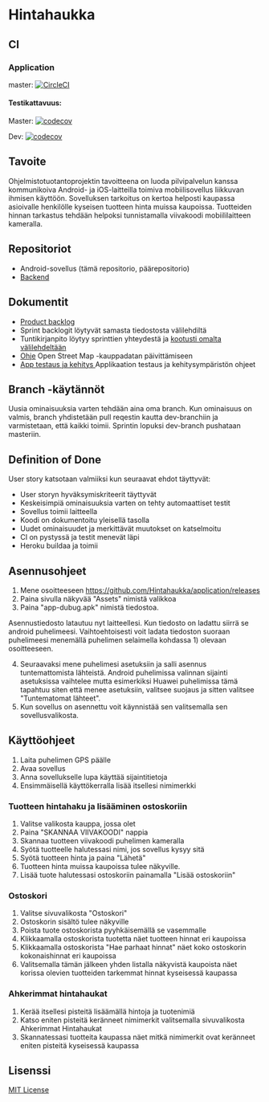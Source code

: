 # Hintahaukka

## CI

### Application

master: [![CircleCI](https://circleci.com/gh/Hintahaukka/application.svg?style=svg)](https://circleci.com/gh/Hintahaukka/application)

#### Testikattavuus:

Master: [![codecov](https://codecov.io/gh/Hintahaukka/application/branch/master/graph/badge.svg)](https://codecov.io/gh/Hintahaukka/application)

Dev: [![codecov](https://codecov.io/gh/Hintahaukka/application/branch/dev/graph/badge.svg)](https://codecov.io/gh/Hintahaukka/application)

## Tavoite

Ohjelmistotuotantoprojektin tavoitteena on luoda pilvipalvelun kanssa kommunikoiva Android- ja iOS-laitteilla toimiva
mobiilisovellus liikkuvan ihmisen käyttöön. Sovelluksen tarkoitus on kertoa helposti kaupassa asioivalle henkilölle kyseisen
tuotteen hinta muissa kaupoissa. Tuotteiden hinnan tarkastus tehdään helpoksi tunnistamalla viivakoodi mobiililaitteen
kameralla.

## Repositoriot

* Android-sovellus (tämä repositorio, päärepositorio)
* [Backend](https://github.com/Hintahaukka/backend/tree/master)

## Dokumentit

* [Product backlog](https://docs.google.com/spreadsheets/d/1Mazq4EFbfbMsLPeCpOckbu11LNR1Ki2RiNf460z-rpU/edit#gid=0)
* Sprint backlogit löytyvät samasta tiedostosta välilehdiltä
* Tuntikirjanpito löytyy sprinttien yhteydestä ja [kootusti omalta välilehdeltään](https://docs.google.com/spreadsheets/d/1Mazq4EFbfbMsLPeCpOckbu11LNR1Ki2RiNf460z-rpU/edit#gid=1976084857)
* [Ohje](https://github.com/Hintahaukka/application/blob/master/documentation/osm_kauppadata.md) Open Street Map -kauppadatan päivittämiseen
* [App testaus ja kehitys ](https://github.com/Hintahaukka/application/blob/master/documentation/test_and_CI.md) Applikaation testaus ja kehitysympäristön ohjeet

## Branch -käytännöt

Uusia ominaisuuksia varten tehdään aina oma branch. Kun ominaisuus on valmis, branch yhdistetään pull reqestin kautta dev-branchiin ja varmistetaan, että kaikki toimii. Sprintin lopuksi dev-branch pushataan masteriin.

## Definition of Done

User story katsotaan valmiiksi kun seuraavat ehdot täyttyvät:

* User storyn hyväksymiskriteerit täyttyvät
* Keskeisimpiä ominaisuuksia varten on tehty automaattiset testit
* Sovellus toimii laitteella
* Koodi on dokumentoitu yleisellä tasolla
* Uudet ominaisuudet ja merkittävät muutokset on katselmoitu
* CI on pystyssä ja testit menevät läpi
* Heroku buildaa ja toimii

## Asennusohjeet

1. Mene osoitteeseen https://github.com/Hintahaukka/application/releases
2. Paina sivulla näkyvää "Assets" nimistä valikkoa
3. Paina "app-dubug.apk" nimistä tiedostoa.

Asennustiedosto latautuu nyt laitteellesi. Kun tiedosto on ladattu siirrä se android puhelimeesi. Vaihtoehtoisesti voit ladata tiedoston suoraan puhelimeesi menemällä puhelimen selaimella kohdassa 1) olevaan osoitteeseen.

4. Seuraavaksi mene puhelimesi asetuksiin ja salli asennus tuntemattomista lähteistä. Android puhelimissa valinnan sijainti asetuksissa vaihtelee mutta esimerkiksi Huawei puhelimissa tämä tapahtuu siten että menee asetuksiin, valitsee suojaus ja sitten valitsee "Tuntematomat lähteet".
5. Kun sovellus on asennettu voit käynnistää sen valitsemalla sen sovellusvalikosta.


## Käyttöohjeet
1. Laita puhelimen GPS päälle
2. Avaa sovellus
3. Anna sovellukselle lupa käyttää sijaintitietoja
4. Ensimmäisellä käyttökerralla lisää itsellesi nimimerkki

### Tuotteen hintahaku ja lisääminen ostoskoriin
1. Valitse valikosta kauppa, jossa olet
2. Paina "SKANNAA VIIVAKOODI" nappia
3. Skannaa tuotteen viivakoodi puhelimen kameralla
4. Syötä tuotteelle halutessasi nimi, jos sovellus kysyy sitä
5. Syötä tuotteen hinta ja paina "Lähetä"
6. Tuotteen hinta muissa kaupoissa tulee näkyville.
7. Lisää tuote halutessasi ostoskoriin painamalla "Lisää ostoskoriin"

### Ostoskori
1. Valitse sivuvalikosta "Ostoskori"
2. Ostoskorin sisältö tulee näkyville
3. Poista tuote ostoskorista pyyhkäisemällä se vasemmalle
4. Klikkaamalla ostoskorista tuotetta näet tuotteen hinnat eri kaupoissa
5. Klikkaamalla ostoskorista "Hae parhaat hinnat" näet koko ostoskorin kokonaishinnat eri kaupoissa
6. Valitsemalla tämän jälkeen yhden listalla näkyvistä kaupoista näet korissa olevien tuotteiden tarkemmat hinnat kyseisessä kaupassa

### Ahkerimmat hintahaukat
1. Kerää itsellesi pisteitä lisäämällä hintoja ja tuotenimiä
2. Katso eniten pisteitä keränneet nimimerkit valitsemalla sivuvalikosta Ahkerimmat Hintahaukat
3. Skannatessasi tuotteita kaupassa näet mitkä nimimerkit ovat keränneet eniten pisteitä kyseisessä kaupassa

<!--
## Credits

TODO
-->

## Lisenssi

[MIT License](LICENSE)
